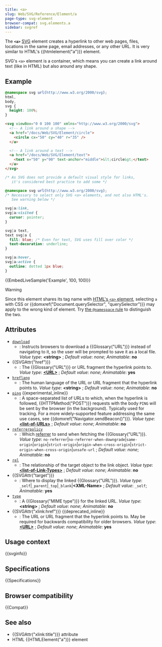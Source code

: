 ```yaml
---
title: <a>
slug: Web/SVG/Reference/Element/a
page-type: svg-element
browser-compat: svg.elements.a
sidebar: svgref
---
```


The **`<a>`** [SVG](/en-US/docs/Web/SVG) element creates a hyperlink to other web pages, files, locations in the same page, email addresses, or any other URL. It is very similar to HTML's {{htmlelement("a")}} element.

SVG's `<a>` element is a container, which means you can create a link around text (like in HTML) but also around any shape.

## Example

```css hidden
@namespace svg url(http://www.w3.org/2000/svg);
html,
body,
svg {
  height: 100%;
}
```

```html
<svg viewBox="0 0 100 100" xmlns="http://www.w3.org/2000/svg">
  <!-- A link around a shape -->
  <a href="/docs/Web/SVG/Element/circle">
    <circle cx="50" cy="40" r="35" />
  </a>

  <!-- A link around a text -->
  <a href="/docs/Web/SVG/Element/text">
    <text x="50" y="90" text-anchor="middle">&lt;circle&gt;</text>
  </a>
</svg>
```

```css
/* As SVG does not provide a default visual style for links,
   it's considered best practice to add some */

@namespace svg url(http://www.w3.org/2000/svg);
/* Necessary to select only SVG <a> elements, and not also HTML's.
   See warning below */

svg|a:link,
svg|a:visited {
  cursor: pointer;
}

svg|a text,
text svg|a {
  fill: blue; /* Even for text, SVG uses fill over color */
  text-decoration: underline;
}

svg|a:hover,
svg|a:active {
  outline: dotted 1px blue;
}
```

{{EmbedLiveSample('Example', 100, 100)}}

> [!WARNING]
> Since this element shares its tag name with [HTML's `<a>` element](/en-US/docs/Web/HTML/Reference/Element/a), selecting `a` with CSS or {{domxref("Document.querySelector", "querySelector")}} may apply to the wrong kind of element. Try [the `@namespace` rule](/en-US/docs/Web/CSS/@namespace) to distinguish the two.

## Attributes

- [`download`](/en-US/docs/Web/HTML/Reference/Element/a#download)
  - : Instructs browsers to download a {{Glossary("URL")}} instead of navigating to it, so the user will be prompted to save it as a local file.
    _Value type_: **\<string>** ; _Default value_: _none_; _Animatable_: **no**
- {{SVGAttr("href")}}
  - : The {{Glossary("URL")}} or URL fragment the hyperlink points to.
    _Value type_: **[\<URL>](/en-US/docs/Web/SVG/Guides/Content_type#url)** ; _Default value_: _none_; _Animatable_: **yes**
- [`hreflang`](/en-US/docs/Web/HTML/Reference/Element/a#hreflang)
  - : The human language of the URL or URL fragment that the hyperlink points to.
    _Value type_: **\<string>** ; _Default value_: _none_; _Animatable_: **no**
- [`ping`](/en-US/docs/Web/HTML/Reference/Element/a#ping) {{experimental_inline}}
  - : A space-separated list of URLs to which, when the hyperlink is followed, {{HTTPMethod("POST")}} requests with the body `PING` will be sent by the browser (in the background). Typically used for tracking. For a more widely-supported feature addressing the same use cases, see {{domxref("Navigator.sendBeacon()")}}.
    _Value type_: **[\<list-of-URLs>](/en-US/docs/Web/SVG/Guides/Content_type#list-of-ts)** ; _Default value_: _none_; _Animatable_: **no**
- [`referrerpolicy`](/en-US/docs/Web/HTML/Reference/Element/a#referrerpolicy)
  - : Which [referrer](/en-US/docs/Web/HTTP/Reference/Headers/Referer) to send when fetching the {{Glossary("URL")}}.
    _Value type_: `no-referrer`|`no-referrer-when-downgrade`|`same-origin`|`origin`|`strict-origin`|`origin-when-cross-origin`|`strict-origin-when-cross-origin`|`unsafe-url` ; _Default value_: _none_; _Animatable_: **no**
- [`rel`](/en-US/docs/Web/HTML/Reference/Element/a#rel)
  - : The relationship of the target object to the link object.
    _Value type_: **[\<list-of-Link-Types>](/en-US/docs/Web/HTML/Reference/Attributes/rel)** ; _Default value_: _none_; _Animatable_: **no**
- {{SVGAttr("target")}}
  - : Where to display the linked {{Glossary("URL")}}.
    _Value type_: `_self`|`_parent`|`_top`|`_blank`|**\<XML-Name>** ; _Default value_: `_self`; _Animatable_: **yes**
- [`type`](/en-US/docs/Web/HTML/Reference/Element/a#type)
  - : A {{Glossary("MIME type")}} for the linked URL.
    _Value type_: **\<string>** ; _Default value_: _none_; _Animatable_: **no**
- {{SVGAttr("xlink:href")}} {{deprecated_inline}}
  - : The URL or URL fragment that the hyperlink points to. May be required for backwards compatibility for older browsers.
    _Value type_: **[\<URL>](/en-US/docs/Web/SVG/Guides/Content_type#url)** ; _Default value_: _none_; _Animatable_: **yes**

## Usage context

{{svginfo}}

## Specifications

{{Specifications}}

## Browser compatibility

{{Compat}}

## See also

- {{SVGAttr("xlink:title")}} attribute
- HTML {{HTMLElement("a")}} element
